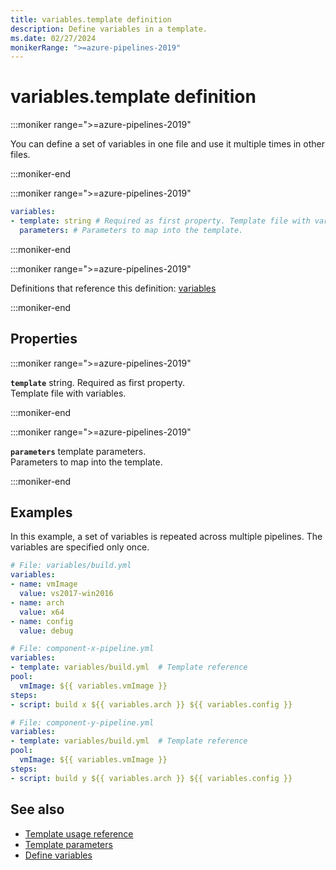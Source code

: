 ```yaml
---
title: variables.template definition
description: Define variables in a template.
ms.date: 02/27/2024
monikerRange: ">=azure-pipelines-2019"
---
```


# variables.template definition

<!-- :::description::: -->
:::moniker range=">=azure-pipelines-2019"

<!-- :::editable-content name="description"::: -->
You can define a set of variables in one file and use it multiple times in other files.
<!-- :::editable-content-end::: -->

:::moniker-end
<!-- :::description-end::: -->

<!-- :::syntax::: -->
:::moniker range=">=azure-pipelines-2019"

```yaml
variables:
- template: string # Required as first property. Template file with variables.
  parameters: # Parameters to map into the template.
```

:::moniker-end
<!-- :::syntax-end::: -->

<!-- :::parents::: -->
:::moniker range=">=azure-pipelines-2019"

Definitions that reference this definition: [variables](variables.md)

:::moniker-end
<!-- :::parents-end::: -->

## Properties

<!-- :::properties::: -->
<!-- :::item name="template"::: -->
:::moniker range=">=azure-pipelines-2019"

**`template`** string. Required as first property.<br><!-- :::editable-content name="propDescription"::: -->
Template file with variables.
<!-- :::editable-content-end::: -->

:::moniker-end
<!-- :::item-end::: -->
<!-- :::item name="parameters"::: -->
:::moniker range=">=azure-pipelines-2019"

**`parameters`** template parameters.<br><!-- :::editable-content name="propDescription"::: -->
Parameters to map into the template.
<!-- :::editable-content-end::: -->

:::moniker-end
<!-- :::item-end::: -->
<!-- :::properties-end::: -->

<!-- :::remarks::: -->
<!-- :::editable-content name="remarks"::: -->
<!-- :::editable-content-end::: -->
<!-- :::remarks-end::: -->

<!-- :::examples::: -->
<!-- :::editable-content name="examples"::: -->
## Examples

In this example, a set of variables is repeated across multiple pipelines.
The variables are specified only once.

```yaml
# File: variables/build.yml
variables:
- name: vmImage
  value: vs2017-win2016
- name: arch
  value: x64
- name: config
  value: debug
```

```yaml
# File: component-x-pipeline.yml
variables:
- template: variables/build.yml  # Template reference
pool:
  vmImage: ${{ variables.vmImage }}
steps:
- script: build x ${{ variables.arch }} ${{ variables.config }}
```

```yaml
# File: component-y-pipeline.yml
variables:
- template: variables/build.yml  # Template reference
pool:
  vmImage: ${{ variables.vmImage }}
steps:
- script: build y ${{ variables.arch }} ${{ variables.config }}
```
<!-- :::editable-content-end::: -->
<!-- :::examples-end::: -->

<!-- :::see-also::: -->
<!-- :::editable-content name="seeAlso"::: -->
## See also

- [Template usage reference](/azure/devops/pipelines/process/templates)
- [Template parameters](/azure/devops/pipelines/process/template-parameters)
- [Define variables](/azure/devops/pipelines/process/variables)
<!-- :::editable-content-end::: -->
<!-- :::see-also-end::: -->